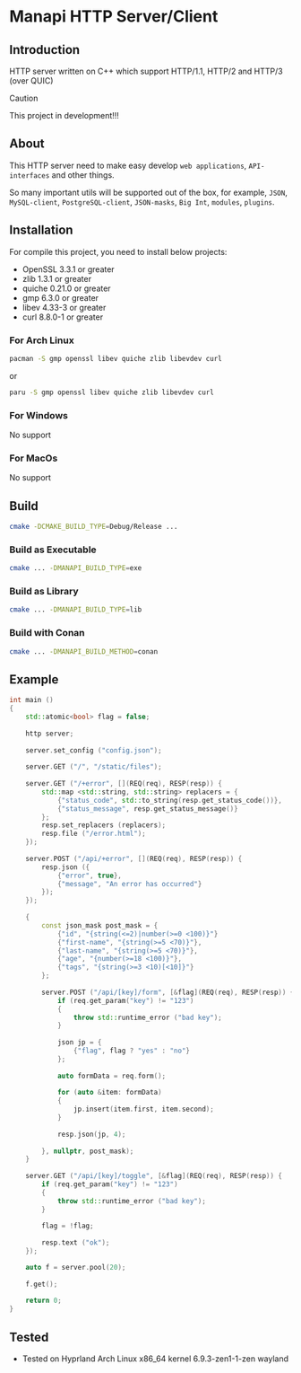 # Manapi HTTP Server/Client

## Introduction
HTTP server written on C++ which support HTTP/1.1, HTTP/2 and HTTP/3 (over QUIC)

> [!CAUTION]
> This project in development!!!

## About
This HTTP server need to make easy develop `web applications`, `API-interfaces` and other things.

So many important utils will be supported out of the box, for example, `JSON`, `MySQL-client`, `PostgreSQL-client`, `JSON-masks`, `Big Int`, `modules`, `plugins`.

## Installation
For compile this project, you need to install below projects:
- OpenSSL 3.3.1 or greater
- zlib 1.3.1 or greater
- quiche 0.21.0 or greater
- gmp 6.3.0 or greater
- libev 4.33-3 or greater
- curl 8.8.0-1 or greater

### For Arch Linux
```bash
pacman -S gmp openssl libev quiche zlib libevdev curl
```

or 

```bash
paru -S gmp openssl libev quiche zlib libevdev curl
```

### For Windows

No support

### For MacOs

No support

## Build

```bash
cmake -DCMAKE_BUILD_TYPE=Debug/Release ...
```

### Build as Executable
```bash
cmake ... -DMANAPI_BUILD_TYPE=exe
```

### Build as Library
```bash
cmake ... -DMANAPI_BUILD_TYPE=lib
```

### Build with Conan
```bash
cmake ... -DMANAPI_BUILD_METHOD=conan
```

## Example

```c++
int main ()
{
    std::atomic<bool> flag = false;
    
    http server;
    
    server.set_config ("config.json");
    
    server.GET ("/", "/static/files");
    
    server.GET ("/+error", [](REQ(req), RESP(resp)) {
        std::map <std::string, std::string> replacers = {
            {"status_code", std::to_string(resp.get_status_code())},
            {"status_message", resp.get_status_message()}
        };
        resp.set_replacers (replacers);
        resp.file ("/error.html");
    });
    
    server.POST ("/api/+error", [](REQ(req), RESP(resp)) {
        resp.json ({
            {"error", true},
            {"message", "An error has occurred"}
        });
    });
    
    {
        const json_mask post_mask = {
            {"id", "{string(<=2)|number(>=0 <100)}"}
            {"first-name", "{string(>=5 <70)}"},
            {"last-name", "{string(>=5 <70)}"},
            {"age", "{number(>=18 <100)}"},
            {"tags", "{string(>=3 <10)[<10]}"}
        };
        
        server.POST ("/api/[key]/form", [&flag](REQ(req), RESP(resp)) {
            if (req.get_param("key") != "123")
            {
                throw std::runtime_error ("bad key");
            }
            
            json jp = {
                {"flag", flag ? "yes" : "no"}
            };
            
            auto formData = req.form();
            
            for (auto &item: formData)
            {
                jp.insert(item.first, item.second);
            }
            
            resp.json(jp, 4);
            
        }, nullptr, post_mask);
    }
    
    server.GET ("/api/[key]/toggle", [&flag](REQ(req), RESP(resp)) {
        if (req.get_param("key") != "123")
        {
            throw std::runtime_error ("bad key");
        }
        
        flag = !flag;
        
        resp.text ("ok");
    });

    auto f = server.pool(20);
    
    f.get();
    
    return 0;
}

```

## Tested
- Tested on Hyprland Arch Linux x86_64 kernel 6.9.3-zen1-1-zen wayland